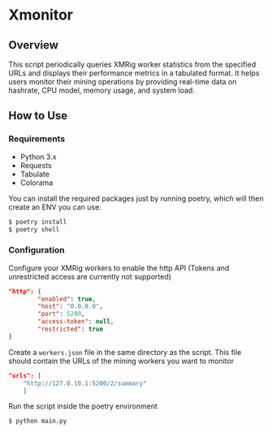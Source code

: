 # Xmonitor

## Overview
This script periodically queries XMRig worker statistics from the specified URLs and displays their performance metrics in a tabulated format. It helps users monitor their mining operations by providing real-time data on hashrate, CPU model, memory usage, and system load.

## How to Use

### Requirements

- Python 3.x
- Requests
- Tabulate
- Colorama


You can install the required packages just by running poetry, which will then create an ENV you can use:

```bash
$ poetry install
$ poetry shell
```

### Configuration
Configure your XMRig workers to enable the http API (Tokens and unrestricted access are currently not supported)
```json
"http": {
        "enabled": true,
        "host": "0.0.0.0",
        "port": 5200,
        "access-token": null,
        "restricted": true
}
```

Create a `workers.json` file in the same directory as the script. This file should contain the URLs of the mining workers you want to monitor
```json
"urls": [
	"http://127.0.10.1:5200/2/summary"
	]
```
Run the script inside the poetry environment
```bash
$ python main.py
```